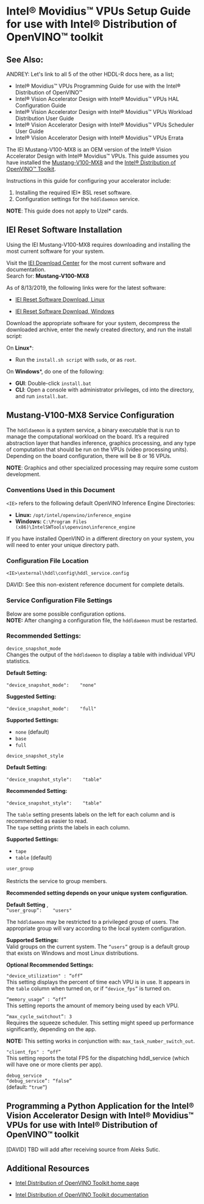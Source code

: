 # Intel® Movidius™ VPUs Setup Guide for use with Intel® Distribution of OpenVINO™ toolkit

## See Also:

ANDREY: Let's link to all 5 of the other HDDL-R docs here, as a list;

- Intel® Movidius™ VPUs Programming Guide for use with the Intel® Distribution of OpenVINO™
- Intel® Vision Accelerator Design with Intel® Movidius™ VPUs HAL Configuration Guide
- Intel® Vision Accelerator Design with Intel® Movidius™ VPUs Workload Distribution User Guide
- Intel® Vision Accelerator Design with Intel® Movidius™ VPUs Scheduler User Guide
- Intel® Vision Accelerator Design with Intel® Movidius™ VPUs Errata

The IEI Mustang-V100-MX8 is an OEM version of the Intel® Vision Accelerator Design with Intel® Movidius™ VPUs.
This guide assumes you have installed the [Mustang-V100-MX8](https://download.ieiworld.com/) and the [Intel® Distribution of OpenVINO™ Toolkit](https://software.intel.com/en-us/openvino-toolkit).

Instructions in this guide for configuring your accelerator include:
1.	Installing the required IEI* BSL reset software.
2.	Configuration settings for the `hddldaemon` service.

**NOTE**: This guide does not apply to Uzel* cards.

## IEI  Reset Software Installation

Using the IEI Mustang-V100-MX8 requires downloading and installing the most current software for your system.

Visit the [IEI Download Center](https://download.ieiworld.com/) for the most current software and documentation.<br>
Search for:     **Mustang-V100-MX8**

As of 8/13/2019, the following links were for the latest software:

-  [IEI Reset Software Download, Linux](https://dls.ieiworld.com/IEIWeb/PDC_APP/PLM/OWFP000225/Mustang-V100_Linux_Plugin_1.0.1.20190409.tar.gz)

-  [IEI Reset Software Download, Windows](https://dls.ieiworld.com/IEIWeb/PDC_APP/PLM/OWFP000225/Mustang-V100_win64_Plugin_1.0.1.20190409.7z)

Download the appropriate software for your system, decompress the downloaded archive, enter the newly created directory, and run the install script:

On **Linux***:
-  Run the `install.sh script` with `sudo`, or as `root`.

On **Windows***, do one of the following:<br>
-  **GUI**: Double-click `install.bat`
-  **CLI**: Open a console with administrator privileges, cd into the directory, and run `install.bat`.

## Mustang-V100-MX8 Service Configuration

The `hddldaemon` is a system service, a binary executable that is run to manage the computational workload on the board.  It’s a required abstraction layer that handles inference, graphics processing, and any type of computation that should be run on the VPUs (video processing units).  Depending on the board configuration, there will be 8 or 16 VPUs.

**NOTE**: Graphics and other specialized processing may require some custom development.

### Conventions Used in this Document
`<IE>` refers to the following default OpenVINO Inference Engine Directories:
-  **Linux:**	    `/opt/intel/openvino/inference_engine`
-  **Windows:**	    `C:\Program Files (x86)\IntelSWTools\openvino\inference_engine`

If you have installed OpenVINO in a different directory on your system, you will need to enter your unique directory path.

### Configuration File Location

`<IE>\external\hddl\config\hddl_service.config`

DAVID: See this non-existent reference document for complete details.

### Service Configuration File Settings
Below are some possible configuration options. <br>
**NOTE:**  After changing a configuration file, the `hddldaemon` must be restarted. 

### Recommended Settings:

`device_snapshot_mode`<br>
Changes the output of the `hddldaemon` to display a table with individual VPU statistics.

**Default Setting:**<br>	
  `"device_snapshot_mode":    "none"`

**Suggested Setting:**<br>	
  `"device_snapshot_mode":    "full"`

**Supported Settings:**
-  `none` (default)
-  `base`
-  `full`

`device_snapshot_style`

**Default Setting:**<br>	
  `"device_snapshot_style":    "table"`

**Recommended Setting:**<br>	
  `"device_snapshot_style":    "table"`<br>

The `table` setting presents labels on the left for each column and is recommended as easier to read.  <br>
The `tape` setting prints the labels in each column.

**Supported Settings:**
-  `tape`
-  `table` (default)

`user_group	`<br>	
Restricts the service to group members. 

**Recommended	setting depends on your unique system configuration.**

**Default Setting**	,<br>
  `“user_group”:    "users"`

The `hddldaemon` may be restricted to a privileged group of users.  The appropriate group will vary according to the local system configuration.

**Supported Settings:**<br>
Valid groups on the current system.  The `“users”` group is a default group that exists on Windows and most Linux distributions.


**Optional Recommended Settings:**

`"device_utilization" : “off”`<br>
This setting displays the percent of time each VPU is in use.  It appears in the `table` column when turned on, or if `“device_fps”` is turned on.

`“memory_usage” : “off”`<br>
This setting reports the amount of memory being used by each VPU.

`“max_cycle_switchout”: 3`<br>
Requires the squeeze scheduler.  This setting might speed up performance significantly, depending on the app.  

**NOTE:** This setting works in conjunction with: `max_task_number_switch_out`.

`"client_fps" : “off”`<br>
This setting reports the total FPS for the dispatching hddl_service (which will have one or more clients per app).

`debug_service`<br>
`“debug_service”: “false”`<br>	(default: `“true”`)

## Programming a Python Application for the Intel® Vision Accelerator Design with Intel® Movidius™ VPUs for use with Intel® Distribution of OpenVINO™ toolkit

[DAVID] TBD will add after receiving source from Aleks Sutic.


## Additional Resources

- [Intel Distribution of OpenVINO Toolkit home page](https://software.intel.com/en-us/openvino-toolkit)

- [Intel Distribution of OpenVINO Toolkit documentation](https://docs.openvinotoolkit.org)

